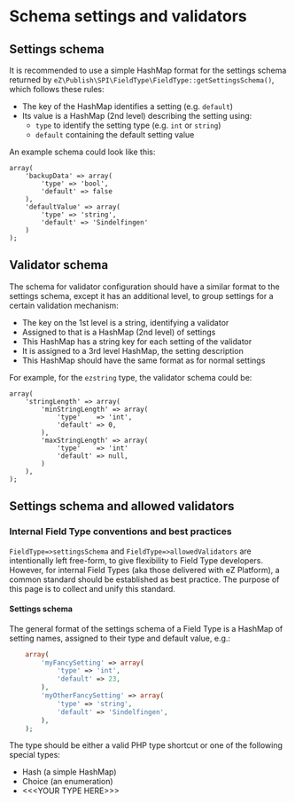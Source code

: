  # Schema settings and validators
 
 ## Settings schema
 
 It is recommended to use a simple HashMap format for the settings schema returned by `eZ\Publish\SPI\FieldType\FieldType::getSettingsSchema()`, which follows these rules:
 
 -   The key of the HashMap identifies a setting (e.g. `default`)
 -   Its value is a HashMap (2nd level) describing the setting using:
     -   `type` to identify the setting type (e.g. `int` or `string`)
     -   `default` containing the default setting value
 
 An example schema could look like this:
 
 ```
 array(
     'backupData' => array(
         'type' => 'bool',
         'default' => false
     ),
     'defaultValue' => array(
         'type' => 'string',
         'default' => 'Sindelfingen'
     )
 );
 ```
 
 ## Validator schema
 
 The schema for validator configuration should have a similar format to the settings schema, except it has an additional level, to group settings for a certain validation mechanism:
 
 -   The key on the 1st level is a string, identifying a validator
 -   Assigned to that is a HashMap (2nd level) of settings
 -   This HashMap has a string key for each setting of the validator
 -   It is assigned to a 3rd level HashMap, the setting description
 -   This HashMap should have the same format as for normal settings
 
 For example, for the `ezstring` type, the validator schema could be:
 
 ```
 array(
     'stringLength' => array(
         'minStringLength' => array(
             'type'    => 'int',
             'default' => 0,
         ),
         'maxStringLength' => array(
             'type'    => 'int'
             'default' => null,
         )
     ),
 );
 ```
 
 ## Settings schema and allowed validators
 
 ### Internal Field Type conventions and best practices
 
 `FieldType=>settingsSchema` and `FieldType=>allowedValidators` are intentionally left free-form, to give flexibility to Field Type developers. However, for internal Field Types (aka those delivered with eZ Platform), a common standard should be established as best practice. The purpose of this page is to collect and unify this standard.
 
 #### Settings schema
 
 The general format of the settings schema of a Field Type is a HashMap of setting names, assigned to their type and default value, e.g.:
 
 ``` php
     array(
         'myFancySetting' => array(
             'type' => 'int',
             'default' => 23,
         ),
         'myOtherFancySetting' => array(
             'type' => 'string',
             'default' => 'Sindelfingen',
         ),
     );
 ```
 
 The type should be either a valid PHP type shortcut or one of the following special types:
 
 -   Hash (a simple HashMap)
 -   Choice (an enumeration)
 -   &lt;&lt;&lt;YOUR TYPE HERE&gt;&gt;&gt;